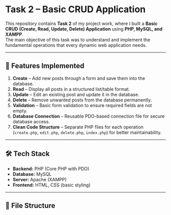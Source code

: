 # Task 2 – Basic CRUD Application

This repository contains **Task 2** of my project work, where I built a **Basic CRUD (Create, Read, Update, Delete) Application** using **PHP, MySQL, and XAMPP**.  
The main objective of this task was to understand and implement the fundamental operations that every dynamic web application needs.

---

## 🚀 Features Implemented
1. **Create** – Add new posts through a form and save them into the database.  
2. **Read** – Display all posts in a structured list/table format.  
3. **Update** – Edit an existing post and update it in the database.  
4. **Delete** – Remove unwanted posts from the database permanently.  
5. **Validation** – Basic form validation to ensure required fields are not empty.  
6. **Database Connection** – Reusable PDO-based connection file for secure database access.  
7. **Clean Code Structure** – Separate PHP files for each operation (`create.php`, `edit.php`, `delete.php`, `index.php`) for better maintainability.  

---

## 🛠️ Tech Stack
- **Backend:** PHP (Core PHP with PDO)  
- **Database:** MySQL  
- **Server:** Apache (XAMPP)  
- **Frontend:** HTML, CSS (basic styling)  

---

## 📂 File Structure
